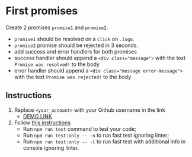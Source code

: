 # First promises
Create 2 promises `promise1` and `promise2`.
- `promise1` should be resolved on a `click` on `.logo`.
- `promise2` promise should be rejected in 3 seconds.
- add success and error handlers for both promises
- success handler should append a `<div class="message">` with the text `Promise was resolved!` to the body
- error handler should append a `<div class="message error-message">` with the text `Promise was rejected!` to the body

## Instructions
1. Replace `<your_account>` with your Github username in the link
    - [DEMO LINK](https://MarcinLigmann.github.io/js_promise_basic_DOM/)
2. Follow [this instructions](https://mate-academy.github.io/layout_task-guideline/)
    - Run `npm run test` command to test your code;
    - Run `npm run test:only -- -n` to run fast test ignoring linter;
    - Run `npm run test:only -- -l` to run fast test with additional info in console ignoring linter.


